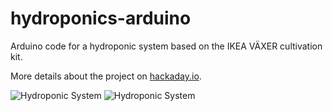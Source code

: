 # hydroponics-arduino

Arduino code for a hydroponic system based on the IKEA VÄXER cultivation kit. 

More details about the project on [hackaday.io](https://hackaday.io/project/174668-automated-hydroponic-system).

![Hydroponic System](http://cdn.hackaday.io/images/8083341599319903714.JPG)
![Hydroponic System](https://cdn.hackaday.io/images/4707801599334592499.png)
